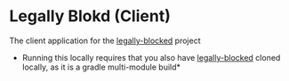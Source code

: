# Legally Blokd (Client)
The client application for the [legally-blocked](https://github.com/NFS002/legally-blocked) project

* Running this locally requires that you also have [legally-blocked](https://github.com/NFS002/legally-blocked) cloned locally, as it is a gradle multi-module build*
